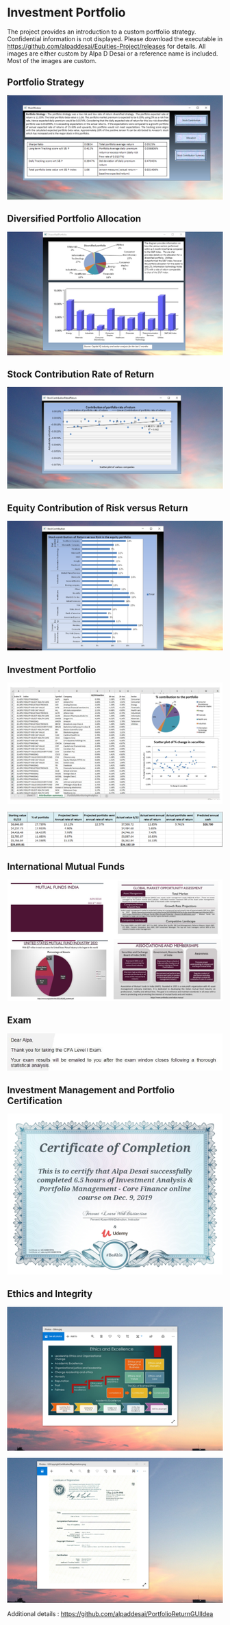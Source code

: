 # Investment Portfolio

The project provides an introduction to a custom portfolio strategy. Confidential information is not displayed. 
Please download the executable in https://github.com/alpaddesai/Equities-Project/releases for details.
All images are either custom by Alpa D Desai or a reference name is included. 
Most of the images are custom. 

## Portfolio Strategy 
![image](EquitiesPortfolio.png)

## Diversified Portfolio Allocation
![image](DiversifiedPortfolio.png)

## Stock Contribution Rate of Return 
![image](StockContribution.png)

## Equity Contribution of Risk versus Return 
![image](EquityContributionofReturnvsRisk.png)

## Investment Portfolio
![image](PortfolioImage.jpg)

![image](image1.png)

## International Mutual Funds
![image](MutualFundsAlpaDesai.jpg)

## Exam
![image](CFAExam.jpg)

## Investment Management and Portfolio Certification
![image](InvestmentManagementPortfolio.jpg)

## Ethics and Integrity
![image](EthicsandExcellence.png)

![image](USCopyrightCertificate.png)

Additional details : https://github.com/alpaddesai/PortfolioReturnGUIIdea 
